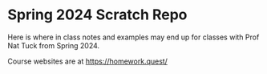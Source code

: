 
# Spring 2024 Scratch Repo

Here is where in class notes and examples may end up for classes with
Prof Nat Tuck from Spring 2024.

Course websites are at https://homework.quest/

